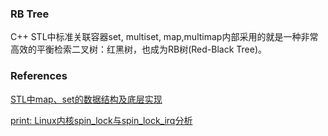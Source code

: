 
### RB Tree

C++ STL中标准关联容器set, multiset, map,multimap内部采用的就是一种非常高效的平衡检索二叉树：红黑树，也成为RB树(Red-Black Tree)。

### References
[STL中map、set的数据结构及底层实现](http://blog.csdn.net/PirLCK/article/details/51326547)

[print: Linux内核spin_lock与spin_lock_irq分析](https://blog.csdn.net/zhanglei4214/article/details/6837697)

[]()

[]()


[]()


[]()
